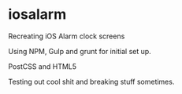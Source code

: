 # iosalarm
Recreating iOS Alarm clock screens


Using NPM, Gulp and grunt for initial set up.

PostCSS and HTML5

Testing out cool shit and breaking stuff sometimes.

